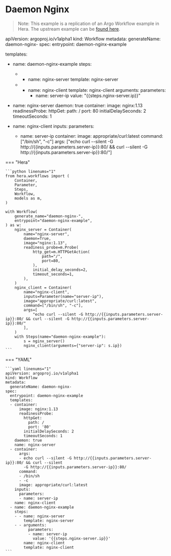# Daemon Nginx

> Note: This example is a replication of an Argo Workflow example in Hera. The upstream example can be [found here](https://github.com/argoproj/argo-workflows/blob/master/examples/daemon-nginx.yaml).

apiVersion: argoproj.io/v1alpha1
kind: Workflow
metadata:
  generateName: daemon-nginx-
spec:
  entrypoint: daemon-nginx-example

  templates:
  - name: daemon-nginx-example
    steps:
    - - name: nginx-server
        template: nginx-server
    - - name: nginx-client
        template: nginx-client
        arguments:
          parameters:
          - name: server-ip
            value: "{{steps.nginx-server.ip}}"

  - name: nginx-server
    daemon: true
    container:
      image: nginx:1.13
      readinessProbe:
        httpGet:
          path: /
          port: 80
        initialDelaySeconds: 2
        timeoutSeconds: 1

  - name: nginx-client
    inputs:
      parameters:
      - name: server-ip
    container:
      image: appropriate/curl:latest
      command: ["/bin/sh", "-c"]
      args: ["echo curl --silent -G http://{{inputs.parameters.server-ip}}:80/ && curl --silent -G http://{{inputs.parameters.server-ip}}:80/"]


=== "Hera"

    ```python linenums="1"
    from hera.workflows import (
        Container,
        Parameter,
        Steps,
        Workflow,
        models as m,
    )

    with Workflow(
        generate_name="daemon-nginx-",
        entrypoint="daemon-nginx-example",
    ) as w:
        nginx_server = Container(
            name="nginx-server",
            daemon=True,
            image="nginx:1.13",
            readiness_probe=m.Probe(
                http_get=m.HTTPGetAction(
                    path="/",
                    port=80,
                ),
                initial_delay_seconds=2,
                timeout_seconds=1,
            ),
        )
        nginx_client = Container(
            name="nginx-client",
            inputs=Parameter(name="server-ip"),
            image="appropriate/curl:latest",
            command=["/bin/sh", "-c"],
            args=[
                "echo curl --silent -G http://{{inputs.parameters.server-ip}}:80/ && curl --silent -G http://{{inputs.parameters.server-ip}}:80/"
            ],
        )
        with Steps(name="daemon-nginx-example"):
            s = nginx_server()
            nginx_client(arguments={"server-ip": s.ip})
    ```

=== "YAML"

    ```yaml linenums="1"
    apiVersion: argoproj.io/v1alpha1
    kind: Workflow
    metadata:
      generateName: daemon-nginx-
    spec:
      entrypoint: daemon-nginx-example
      templates:
      - container:
          image: nginx:1.13
          readinessProbe:
            httpGet:
              path: /
              port: '80'
            initialDelaySeconds: 2
            timeoutSeconds: 1
        daemon: true
        name: nginx-server
      - container:
          args:
          - echo curl --silent -G http://{{inputs.parameters.server-ip}}:80/ && curl --silent
            -G http://{{inputs.parameters.server-ip}}:80/
          command:
          - /bin/sh
          - -c
          image: appropriate/curl:latest
        inputs:
          parameters:
          - name: server-ip
        name: nginx-client
      - name: daemon-nginx-example
        steps:
        - - name: nginx-server
            template: nginx-server
        - - arguments:
              parameters:
              - name: server-ip
                value: '{{steps.nginx-server.ip}}'
            name: nginx-client
            template: nginx-client
    ```

